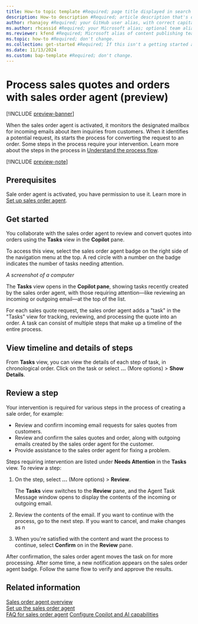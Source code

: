 ```yaml
---
title: How-to topic template #Required; page title displayed in search results. Don't enclose in quotation marks.
description: How-to description #Required; article description that's displayed in search results. Don't enclose in quotation marks. Do end with a period.
author: rhanajoy #Required; your GitHub user alias, with correct capitalization.
ms.author: rhcassid #Required; your Microsoft alias; optional team alias.
ms.reviewer: kfend #Required; Microsoft alias of content publishing team member.
ms.topic: how-to #Required; don't change.
ms.collection: get-started #Required; If this isn't a getting started article, don't remove the attribute, but leave the value blank. The values for this attribute will be updated over time.
ms.date: 11/13/2024
ms.custom: bap-template #Required; don't change.
---
```

# Process sales quotes and orders with sales order agent (preview)

[!INCLUDE [preview-banner](~/../shared-content/shared/preview-includes/preview-banner.md)]

When the sales order agent is activated, it monitors the designated mailbox for incoming emails about item inquiries from customers. When it identifies a potential request, its starts the process for converting the request to an order. Some steps in the process require your intervention. Learn more about the steps in the process in [Understand the process flow](sales-order-agent.md#understand-the-general-flow).

[!INCLUDE [preview-note](~/../shared-content/shared/preview-includes/production-ready-preview-dynamics365.md)]

## Prerequisites

Sale order agent is activated, you have permission to use it. Learn more in [Set up sales order agent](sales-order-agent-setup.md).

## Get started

You collaborate with the sales order agent to review and convert quotes into orders using the **Tasks** view in the **Copilot** pane.

To access this view, select the  sales order agent badge on the right side of the navigation menu at the top. A red circle with a number on the badge indicates the number of tasks needing attention.  

*A screenshot of a computer*

The **Tasks** view opens in the **Copilot pane**, showing tasks recently created by the sales order agent, with those requiring attention&mdash;like reviewing an incoming or outgoing email&mdash;at the top of the list.  

For each sales quote request, the sales order agent adds a "task" in the "Tasks" view for tracking, reviewing, and processing the quote into an order. A task can consist of multiple steps that make up a timeline of the entire process.

## View timeline and details of steps

From **Tasks** view, you can view the details of each step of task, in chronological order. Click on the task or select **...** (More options) > **Show Details**.  

## Review a step

Your intervention is required for various steps in the process of creating a sale order, for example:

- Review and confirm incoming email requests for sales quotes from customers.
- Review and confirm the sales quotes and order, along with outgoing emails created by the sales order agent for the customer.
- Provide assistance to the sales order agent for fixing a problem.

Steps requiring intervention are listed under **Needs Attention** in the **Tasks** view. To review a step: 

1. On the step, select **...** (More options) > **Review**.  

   The **Tasks** view switches to the **Review** pane, and the Agent Task Message window opens to display the contents of the incoming or outgoing email.  
1. Review the contents of the email. If you want to continue with the process, go to the next step. If you want to cancel, and make changes as n
1. When you're satisfied with the content and want the process to continue, select **Confirm** on in the **Review** pane.  

After confirmation, the sales order agent moves the task on for more processing. After some time, a new notification appears on the sales order agent badge. Follow the same flow to verify and approve the results.

## Related information

[Sales order agent overview](sales-order-agent.md)  
[Set up the sales order agent](sales-order-agent-setup.md)  
[FAQ for sales order agent](faqs-sales-order-taker-agent.md)
[Configure Copilot and AI capabilities](enable-ai.md)  
